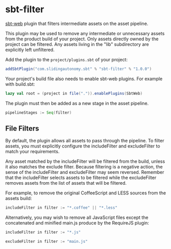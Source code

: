 sbt-filter
==========

[sbt-web](https://github.com/sbt/sbt-web) plugin that filters intermediate assets on the asset pipeline.

This plugin may be used to remove any intermediate or unnecessary assets from the product build of your project.
Only assets directly owned by the project can be filtered. Any assets living in the "lib" subdirectory are
explicitly left unfiltered.

Add the plugin to the `project/plugins.sbt` of your project:

```scala
addSbtPlugin("com.slidingautonomy.sbt" % "sbt-filter" % "1.0.0")
```

Your project's build file also needs to enable sbt-web plugins. For example with build.sbt:

```scala
lazy val root = (project in file(".")).enablePlugins(SbtWeb)
```

The plugin must then be added as a new stage in the asset pipeline.

```scala
pipelineStages := Seq(filter)
```

## File Filters

By default, the plugin allows all assets to pass through the pipeline. To filter assets, you must explicitly configure
the includeFilter and excludeFilter to match your requirements.

Any asset matched by the includeFilter will be filtered from the build, unless it also matches the exclude filter.
Because filtering is a negative action, the sense of the includeFilter and excludeFilter may seem reversed. Remember
that the includeFilter selects assets to be filtered while the excludeFilter removes assets from the list of assets
that will be filtered.

For example, to remove the original CoffeeScript and LESS sources from the assets build:

```scala
includeFilter in filter := "*.coffee" || "*.less"
```

Alternatively, you may wish to remove all JavaScript files except the concatenated and minified main.js produce by
the RequireJS plugin:

```scala
includeFilter in filter := "*.js"

excludeFilter in filter := "main.js"
```

